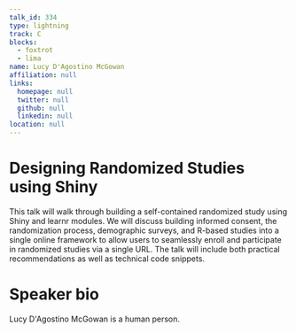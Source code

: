 ```yaml
---
talk_id: 334
type: lightning
track: C
blocks:
  - foxtrot
  - lima
name: Lucy D'Agostino McGowan
affiliation: null
links:
  homepage: null
  twitter: null
  github: null
  linkedin: null
location: null
---
```


# Designing Randomized Studies using Shiny

This talk will walk through building a self-contained randomized study using Shiny and learnr modules. We will discuss building informed consent, the randomization process, demographic surveys, and R-based studies into a single online framework to allow users to seamlessly enroll and participate in randomized studies via a single URL. The talk will include both practical recommendations as well as technical code snippets.

# Speaker bio

Lucy D'Agostino McGowan is a human person.
